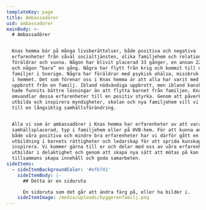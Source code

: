```yaml
---
templateKey: page
title: Ambassadörer
uid: ambassadorer
mainBody: >-
  # Ambassadörer


  Knas hemma bär på många livsberättelser, både positiva och negativa
  erfarenheter från såväl socialtjänsten, olika familjehem och relationer till
  föräldrar och vuxna. Någon har blivit placerad 33 gånger, en annan 22 gånger
  och någon ”bara” en gång. Några har flytt från krig och kommit till nya
  familjer i Sverige. Några har föräldrar med psykisk ohälsa, missbruk och våld
  i hemmet. Det som förenar oss i Knas hemma är att alla har varit med om ett
  uppbrott från en familj. Ibland nödvändiga uppbrott, men ibland kanske det
  hade funnits bättre lösningar än att flytta barnet från familjen. Knas hemma
  omvandlar dessa erfarenheter till en positiv styrka. Genom att påverka,
  utbilda och inspirera myndigheter, skolan och nya familjehem vill vi bidra
  till en långsiktig samhällsförändring.


  Alla vi som är ambassadörer i Knas hemma har erfarenheter av att vara
  samhällsplacerad, typ i familjehem eller på HVB-hem. För att kunna använda
  både våra positiva och mindre bra erfarenheter har vi därför gått en
  utbildning i barnets rättigheter och ledarskap för att sprida kunskap och
  inspirera. Vi kommer gärna till er och delar med oss av våra erfarenheter,
  utbildar i delaktighet och genom att skapa nya sätt att mötas på kan vi
  tillsammans skapa innehåll och goda samarbeten.
sideItems:
  - sideItemBackgroundColor: '#efb741'
    sideItemBody: |-
      ## Detta är en sidoruta

      En sidoruta som det går att ändra färg på, eller ha bilder i.
    sideItemImage: /media/uploads/byggerenfamilj.png
---
```


